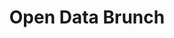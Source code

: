---
layout: workshop
title: Open Data Brunch
slogan: Was sind offene Daten und was kann ich damit tun? 
text_short: >
    Ob Schulverzeichnisse, Wohnraumentwicklung oder Feinstaubbelastung: Behörden stellen viele digitale Informationen 
    frei nutzbar zur Verfügung. Beim gemeinsamen Brunch erfährst du, wo man offene Daten findet und wie sie in 
    gemeinnützigen Projekten bereits genutzt werden. 
text_long: >
    Ob Schulverzeichnisse, Wohnraumentwicklung oder Feinstaubbelastung, Behörden stellen viele digitale Informationen 
    frei nutzbar zur Verfügung. Beim gemeinsamen Brunch erfährst du, wo man offene Daten findet und wie sie in 
    gemeinnützigen Projekten bereits genutzt werden.<br /><br />
    Wir betrachten offene Daten aus der gesellschaftlichen, rechtlichen und technischen Perspektive: Wie können Daten 
    zu Transparenz und politischer Rechenschaftspflicht beitragen und mehr Beteiligung an gesellschaftlich relevanten 
    Fragen fördern? Welche Datenformate gibt es und was genau heißt “maschinenlesbar”? Welche Rechte (und Pflichten) 
    kommen auf Organisationen zu, die selbst Daten veröffentlichen möchten? <br />
    Wir stellen dir verschiedene Projekte aus der Praxis vor und lernen zivilgesellschaftlichen Tools kennen, die die 
    Recherche und das politische Monitoring erleichtern können. 
tags:
    - offene Daten
    - Transparenz
    - Beteiligung
goal_disclaimer: "In diesem Workshop lernst du:"
learning_goals:
    - was offene Daten sind und wo du sie findest
    - wie gutes Regierungshandeln durch offene Daten gestärkt werden kann
    - welche gesellschaftlichen, rechtlichen und technischen Aspekte eine Rolle spielen 
    - wie NGOs offene Daten nutzen und was sie daraus gelernt haben
    - wie zivilgesellschaftliche Organisationen eigene Daten bereitstellen können
image:
  src: /files/workshops/open-data-picnic.jpg
  license: 
trainer:
   - Helene Hahn
   - Moritz Neujeffski
curriculum:
    course:
        -
            name: Begrüßung und Kennenlernen
        -
            name: "Einführung: Was sind offene Daten und wofür sind sie gut?"
            content:
                - 'Gesellschaftliche Aspekte: Verbindung zwischen offenen Daten, Transparenz, Beteiligung und gutem Regierungshandeln'
                - 'Rechtliche Aspekte: Besseres Teilen mit offenen Lizenzen' 
                - 'Technische Aspekte: Bessere Verarbeitung mit offenen Formaten und maschinenlesbaren Daten'
        -
            name: "State of the Open: Der Stand offener Daten in Deutschland"
        - 
            name: "Open Data Portale"
            content:
                - Ein Überblick über nationale & internationale Open Data-Portale
                - Staatliche Informationen selbst anfragen
        -
            name: "Open Data in gemeinnützigen Projekten"
        - 
            name: "Hands on: Zivilgesellschaftliche Tools & Open Data"
            content:
                - Digitale Tools für bessere Recherchen und politisches Monitoring ausprobieren
        -
            name: "Hands on: Selbst Daten veröffentlichen - How To"
        -
            name: "Feedback, Ausklang, Kaffee"
prequisites:
    - Keine Vorkenntnisse notwendig
    - Laptop (kann von uns auf Wunsch bereitgestellt werden)
ressources:
    - '<a href="http://www.free-culture.cc/freecontent/">Free Culture</a>, Lawrence Lessig, 2014'
    - '<a href="http://thepowerofopen.org/">The Power of Open</a> (<a href="http://thepowerofopen.org/assets/pdfs/tpoo_ger.pdf">PDF</a>), Creative Commons, 2011'
    - '<a href="https://datavizcatalogue.com/">Ten Open Data Principles</a> (<a href="http://assets.sunlightfoundation.com.s3.amazonaws.com/policy/papers/Ten%20Principles%20for%20Opening%20Up%20Government%20Data.pdf">PDF</a>), Sunlight Foundation, 2010'
    - '<a href="http://www.bpb.de/themen/BTWEO5,0,0,Open_Data.html">Dossier zu Open Data</a>, BpB, 2013'
    - '<a href="http://opendatahandbook.org/guide/de/what-is-open-data/">Was ist Open Data?</a>, , Open Knowledge International, 2018'
    - '<a href="https://www.otto-brenner-shop.de/uploads/tx_mplightshop/AP23_iFG_Semsrott.pdf">Informationsfreiheit - Mehr Transparenz für die Demokratie</a>, Otto-Brenner Stiftung, 2016'
    - '<a href="http://www.unescap.org/sites/default/files/good-governance.pdf">What is good governance</a>, United Nations'
duration: 3 Stunden
costs: 200 Euro
suitable_for: geeignet für Projektteams aus gemeinnützigen Organisationen und Einzelpersonen
lang: de
---